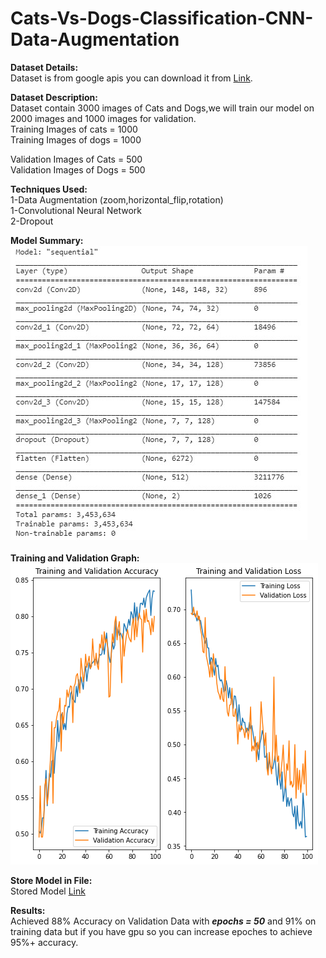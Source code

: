 # Cats-Vs-Dogs-Classification-CNN-Data-Augmentation
<b>Dataset Details:</b><Br>
Dataset is from google apis you can download it from <a href = "https://storage.googleapis.com/mledu-datasets/cats_and_dogs_filtered.zip">Link</a>.<br>

<b>Dataset Description:</b><br>
Dataset contain 3000 images of Cats and Dogs,we will train our model on 2000 images and 1000 images for validation.<br>
Training Images of cats = 1000<br>
Training Images of dogs = 1000<br>

Validation Images of Cats = 500<br>
Validation Images of Dogs = 500<br>

<b>Techniques Used:</b><br>
1-Data Augmentation (zoom,horizontal_flip,rotation)<br>
1-Convolutional Neural Network<br>
2-Dropout<br>

<b>Model Summary:</b><br>
<img src = "/Other-images/seq.jpg"><br><br>
<b>Training and Validation Graph:</b><br>
<img src = "/Other-images/training.png"><br>

<b>Store Model in File:</b><br>
Stored Model <a href = "https://drive.google.com/file/d/1AtlKCOqGHTJjumfso62d8C9uSOHrC7nB/view?usp=sharing">Link</a><br>

<b>Results:</b><br>
Achieved 88% Accuracy on Validation Data with <b><i>epochs = 50</i></b> and 91% on training data but if you have gpu so you can increase epoches to achieve 95%+ accuracy.<br>
